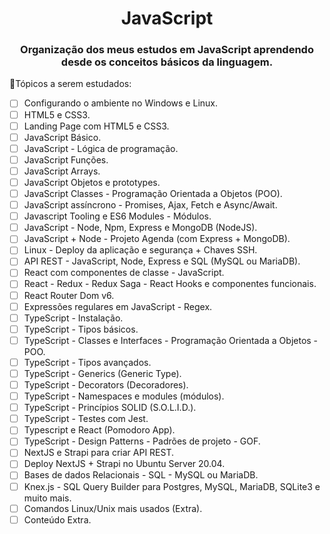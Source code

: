 <div align="center">

# JavaScript

### Organização dos meus estudos em JavaScript aprendendo desde os conceitos básicos da linguagem.
</div>

📌Tópicos a serem estudados:

- [ ] Configurando o ambiente no Windows e Linux.
- [ ] HTML5 e CSS3.
- [ ] Landing Page com HTML5 e CSS3.
- [ ] JavaScript Básico.
- [ ] JavaScript - Lógica de programação.
- [ ] JavaScript Funções.
- [ ] JavaScript Arrays.
- [ ] JavaScript Objetos e prototypes.
- [ ] JavaScript Classes - Programação Orientada a Objetos (POO).
- [ ] JavaScript assíncrono - Promises, Ajax, Fetch e Async/Await.
- [ ] Javascript Tooling e ES6 Modules - Módulos.
- [ ] JavaScript - Node, Npm, Express e MongoDB (NodeJS).
- [ ] JavaScript + Node - Projeto Agenda (com Express + MongoDB).
- [ ] Linux - Deploy da aplicação e segurança + Chaves SSH.
- [ ] API REST - JavaScript, Node, Express e SQL (MySQL ou MariaDB).
- [ ] React com componentes de classe - JavaScript.
- [ ] React - Redux - Redux Saga - React Hooks e componentes funcionais.
- [ ] React Router Dom v6.
- [ ] Expressões regulares em JavaScript - Regex.
- [ ] TypeScript - Instalação.
- [ ] TypeScript - Tipos básicos.
- [ ] TypeScript - Classes e Interfaces - Programação Orientada a Objetos - POO.
- [ ] TypeScript - Tipos avançados.
- [ ] TypeScript - Generics (Generic Type).
- [ ] TypeScript - Decorators (Decoradores).
- [ ] TypeScript - Namespaces e modules (módulos).
- [ ] TypeScript - Princípios SOLID (S.O.L.I.D.).
- [ ] TypeScript - Testes com Jest.
- [ ] Typescript e React (Pomodoro App).
- [ ] TypeScript - Design Patterns - Padrões de projeto - GOF.
- [ ] NextJS e Strapi para criar API REST.
- [ ] Deploy NextJS + Strapi no Ubuntu Server 20.04.
- [ ] Bases de dados Relacionais - SQL - MySQL ou MariaDB.
- [ ] Knex.js - SQL Query Builder para Postgres, MySQL, MariaDB, SQLite3 e muito mais.
- [ ] Comandos Linux/Unix mais usados (Extra).
- [ ] Conteúdo Extra.